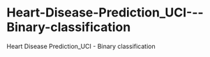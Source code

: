 # Heart-Disease-Prediction_UCI---Binary-classification
Heart Disease Prediction_UCI - Binary classification
